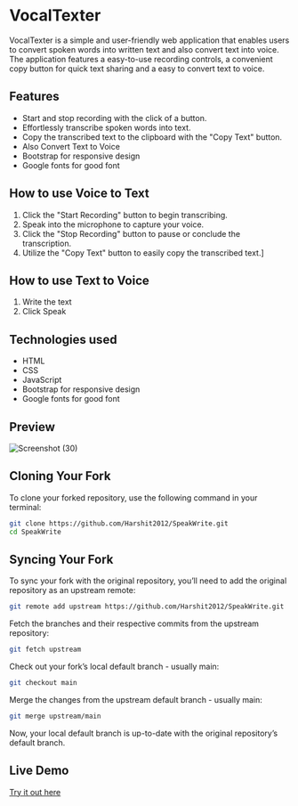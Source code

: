 # VocalTexter
VocalTexter is a simple and user-friendly web application that enables users to convert spoken words into written text and also convert text into voice. The application features a easy-to-use recording controls, a convenient copy button for quick text sharing and a easy to convert text to voice.  
## Features
- Start and stop recording with the click of a button.
- Effortlessly transcribe spoken words into text.
- Copy the transcribed text to the clipboard with the "Copy Text" button.
- Also Convert Text to Voice
- Bootstrap for responsive design
- Google fonts for good font
## How to use Voice to Text
1. Click the "Start Recording" button to begin transcribing.
2. Speak into the microphone to capture your voice.
3. Click the "Stop Recording" button to pause or conclude the transcription.
4. Utilize the "Copy Text" button to easily copy the transcribed text.]
## How to use Text to Voice
1. Write the text
2. Click Speak
## Technologies used
- HTML
- CSS
- JavaScript
- Bootstrap for responsive design
- Google fonts for good font
## Preview
![Screenshot (30)](https://github.com/Harshit2012/SpeakWrite/assets/105143145/f0e03723-439e-4c06-8db8-9b8d33385921)
## Cloning Your Fork

To clone your forked repository, use the following command in your terminal:

```bash
git clone https://github.com/Harshit2012/SpeakWrite.git
cd SpeakWrite
```

## Syncing Your Fork
To sync your fork with the original repository, you’ll need to add the original repository as an upstream remote:
```bash
git remote add upstream https://github.com/Harshit2012/SpeakWrite.git
```

Fetch the branches and their respective commits from the upstream repository:
```bash
git fetch upstream
```
Check out your fork’s local default branch - usually main:
```bash
git checkout main
```

Merge the changes from the upstream default branch - usually main:
```bash
git merge upstream/main
```

Now, your local default branch is up-to-date with the original repository’s default branch.
## Live Demo
[Try it out here](https://harshit2012.github.io/SpeakWrite/)
